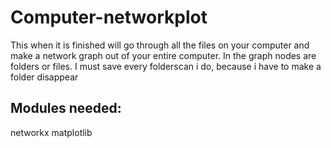 # Computer-networkplot
This when it is finished will go through all the files on your computer and make a network graph out of your entire computer. In the graph nodes are folders or files.
I must save every folderscan i do, because i have to make a folder disappear

## Modules needed:
networkx
matplotlib 
